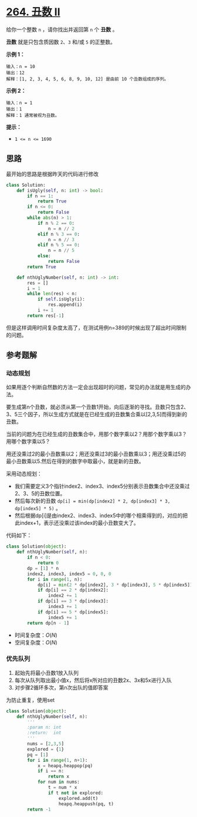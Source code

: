 # [264. 丑数 II](https://leetcode-cn.com/problems/ugly-number-ii/)

给你一个整数 `n` ，请你找出并返回第 `n` 个 **丑数** 。

**丑数** 就是只包含质因数 `2`、`3` 和/或 `5` 的正整数。

 

**示例 1：**

```
输入：n = 10
输出：12
解释：[1, 2, 3, 4, 5, 6, 8, 9, 10, 12] 是由前 10 个丑数组成的序列。
```

**示例 2：**

```
输入：n = 1
输出：1
解释：1 通常被视为丑数。
```

 

**提示：**

- `1 <= n <= 1690`

## 思路

最开始的思路是根据昨天的代码进行修改

```python
class Solution:
    def isUgly(self, n: int) -> bool:
        if n == 1:
            return True
        if n <= 0:
            return False
        while abs(n) > 1:
            if n % 2 == 0:
                n = n // 2
            elif n % 3 == 0:
                n = n // 3
            elif n % 5 == 0:
                n = n // 5
            else:
                return False
        return True

    def nthUglyNumber(self, n: int) -> int:
        res = []
        i = 1
        while len(res) < n:
            if self.isUgly(i):
                res.append(i)
            i += 1
        return res[-1]
```

但是这样调用时间复杂度太高了，在测试用例n=389的时候出现了超出时间限制的问题。

## 参考题解

### 动态规划

如果用逐个判断自然数的方法一定会出现超时的问题，常见的办法就是用生成的办法。

要生成第n个丑数，就必须从第一个丑数1开始，向后逐渐的寻找。丑数只包含2、3、5三个因子，所以生成方式就是在已经生成的丑数集合乘以[2,3,5]而得到新的丑数。

当前的问题为在已经生成的丑数集合中，用那个数字乘以2？用那个数字乘以3？用哪个数字乘以5？

用还没乘过2的最小丑数乘以2；用还没乘过3的最小丑数乘以3；用还没乘过5的最小丑数乘以5.然后在得到的数字中取最小，就是新的丑数。

采用动态规划：

- 我们需要定义3个指针index2、index3、index5分别表示丑数集合中还没乘过2、3、5的丑数位置。
- 然后每次新的丑数 `dp[i] = min(dp[index2] * 2, dp[index3] * 3, dp[index5] * 5)` 。
- 然后根据dp[i]是由index2、index3、index5中的哪个相乘得到的，对应的把此index+1，表示还没乘过该index的最小丑数变大了。

代码如下：

```python
class Solution(object):
    def nthUglyNumber(self, n):
        if n < 0:
            return 0
        dp = [1] * n
        index2, index3, index5 = 0, 0, 0
        for i in range(1, n):
            dp[i] = min(2 * dp[index2], 3 * dp[index3], 5 * dp[index5])
            if dp[i] == 2 * dp[index2]:
                index2 += 1
            if dp[i] == 3 * dp[index3]:
                index3 += 1
            if dp[i] == 5 * dp[index5]:
                index5 += 1
        return dp[n - 1]
```

- 时间复杂度：*O*(*N*)
- 空间复杂度：*O*(*N*)

### 优先队列

1. 起始先将最小丑数1放入队列
2. 每次从队列取出最小值x，然后将x所对应的丑数2x、3x和5x进行入队
3. 对步骤2循环多次，第n次出队的值即答案

为防止重复，使用set

```python
class Solution(object):
    def nthUglyNumber(self, n):
        '''
        :param n: int
        :return:  int
        '''
        nums = [2,3,5]
        explored = {1}
        pq = [1]
        for i in range(1, n+1):
            x = heapq.heappop(pq)
            if i == n:
                return x
            for num in nums:
                t = num * x
                if t not in explored:
                    explored.add(t)
                    heapq.heappush(pq, t)
        return -1
```


